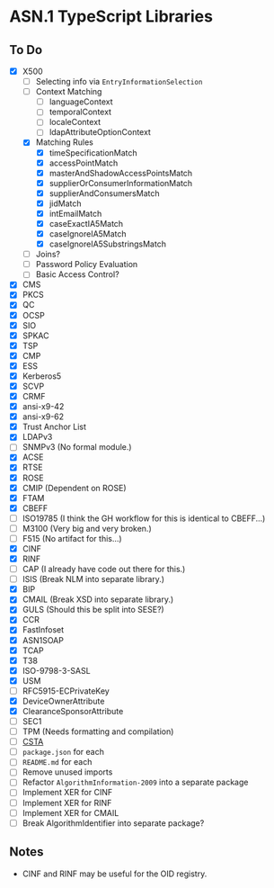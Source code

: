 # ASN.1 TypeScript Libraries

## To Do

- [x] X500
  - [ ] Selecting info via `EntryInformationSelection`
  - [ ] Context Matching
    - [ ] languageContext
    - [ ] temporalContext
    - [ ] localeContext
    - [ ] ldapAttributeOptionContext
  - [x] Matching Rules
    - [x] timeSpecificationMatch
    - [x] accessPointMatch
    - [x] masterAndShadowAccessPointsMatch
    - [x] supplierOrConsumerInformationMatch
    - [x] supplierAndConsumersMatch
    - [x] jidMatch
    - [x] intEmailMatch
    - [x] caseExactIA5Match
    - [x] caseIgnoreIA5Match
    - [x] caseIgnoreIA5SubstringsMatch
  - [ ] Joins?
  - [ ] Password Policy Evaluation
  - [ ] Basic Access Control?
- [x] CMS
- [x] PKCS
- [x] QC
- [x] OCSP
- [x] SIO
- [x] SPKAC
- [x] TSP
- [x] CMP
- [x] ESS
- [x] Kerberos5
- [x] SCVP
- [x] CRMF
- [x] ansi-x9-42
- [x] ansi-x9-62
- [x] Trust Anchor List
- [x] LDAPv3
- [ ] SNMPv3 (No formal module.)
- [x] ACSE
- [x] RTSE
- [x] ROSE
- [x] CMIP (Dependent on ROSE)
- [x] FTAM
- [x] CBEFF
- [ ] ISO19785 (I think the GH workflow for this is identical to CBEFF...)
- [ ] M3100 (Very big and very broken.)
- [ ] F515 (No artifact for this...)
- [x] CINF
- [x] RINF
- [ ] CAP (I already have code out there for this.)
- [ ] ISIS (Break NLM into separate library.)
- [x] BIP
- [x] CMAIL (Break XSD into separate library.)
- [x] GULS (Should this be split into SESE?)
- [x] CCR
- [x] FastInfoset
- [x] ASN1SOAP
- [x] TCAP
- [x] T38
- [x] ISO-9798-3-SASL
- [x] USM
- [ ] RFC5915-ECPrivateKey
- [x] DeviceOwnerAttribute
- [x] ClearanceSponsorAttribute
- [ ] SEC1
- [ ] TPM (Needs formatting and compilation)
- [ ] [CSTA](https://www.ecma-international.org/wp-content/uploads/ECMA-285_4th_edition_december_2011.pdf)
- [ ] `package.json` for each
- [ ] `README.md` for each
- [ ] Remove unused imports
- [ ] Refactor `AlgorithmInformation-2009` into a separate package
- [ ] Implement XER for CINF
- [ ] Implement XER for RINF
- [ ] Implement XER for CMAIL
- [ ] Break AlgorithmIdentifier into separate package?

## Notes

- CINF and RINF may be useful for the OID registry.
